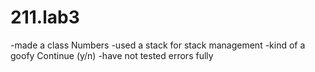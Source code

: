 # 211.lab3
-made a class Numbers
-used a stack<Numbers> for stack management
-kind of a goofy Continue (y/n)
-have not tested errors fully
